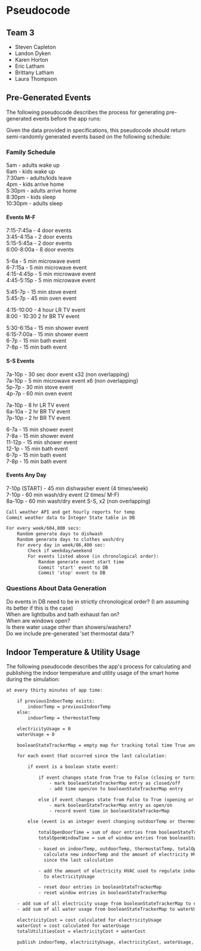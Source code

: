 # Pseudocode

## Team 3

- Steven Capleton
- Landon Dyken
- Karen Horton
- Eric Latham
- Brittany Latham
- Laura Thompson

## Pre-Generated Events

The following pseudocode describes the process for generating pre-generated events before the app runs:

Given the data provided in specifications, this pseudocode should return semi-randomly generated events based on the following schedule:

### Family Schedule

5am - adults wake up  
6am - kids wake up  
7:30am - adults/kids leave  
4pm - kids arrive home  
5:30pm - adults arrive home  
8:30pm - kids sleep  
10:30pm - adults sleep

#### Events M-F

7:15-7:45a - 4 door events  
3:45-4:15a - 2 door events  
5:15-5:45a - 2 door events  
6:00-8:00a - 8 door events

5-6a - 5 min microwave event  
6-7:15a - 5 min microwave event  
4:15-4:45p - 5 min microwave event  
4:45-5:15p - 5 min microwave event

5:45-7p - 15 min stove event  
5:45-7p - 45 min oven event

4:15-10:00 - 4 hour LR TV event  
8:00 - 10:30 2 hr BR TV event

5:30-6:15a - 15 min shower event  
6:15-7:00a - 15 min shower event  
6-7p - 15 min bath event  
7-8p - 15 min bath event

#### S-S Events

7a-10p - 30 sec door event x32 (non overlapping)  
7a-10p - 5 min microwave event x6 (non overlapping)  
5p-7p - 30 min stove event  
4p-7p - 60 min oven event

7a-10p - 8 hr LR TV event  
6a-10a - 2 hr BR TV event  
7p-10p - 2 hr BR TV event

6-7a - 15 min shower event  
7-8a - 15 min shower event  
11-12p - 15 min shower event  
12-1p - 15 min bath event  
6-7p - 15 min bath event  
7-8p - 15 min bath event

#### Events Any Day

7-10p (START) - 45 min dishwasher event (4 times/week)  
7-10p - 60 min wash/dry event (2 times/ M-F)  
8a-10p - 60 min wash/dry event S-S, x2 (non overlapping)

```txt
Call weather API and get hourly reports for temp
Commit weather data to Integer State table in DB

For every week/604,800 secs:
    Random generate days to dishwash
    Random generate days to clothes wash/dry
    For every day in week/86,400 sec:
        Check if weekday/weekend
        For events listed above (in chronological order):
            Random generate event start time
            Commit 'start' event to DB
            Commit 'stop' event to DB
```

### Questions About Data Generation

Do events in DB need to be in strictly chronological order? (I am assuming its better if this is the case)  
When are lightbulbs and bath exhaust fan on?  
When are windows open?  
Is there water usage other than showers/washers?  
Do we include pre-generated 'set thermostat data'?

## Indoor Temperature & Utility Usage

The following pseudocode describes the app's process for calculating and publishing the indoor temperature and utility usage of the smart home during the simulation:

```txt
at every thirty minutes of app time:

    if previousIndoorTemp exists:
        indoorTemp = previousIndoorTemp
    else:
        indoorTemp = thermostatTemp

    electricityUsage = 0
    waterUsage = 0

    booleanStateTrackerMap = empty map for tracking total time True and utility usage for boolean state keys

    for each event that occurred since the last calculation:

        if event is a boolean state event:

            if event changes state from True to False (closing or turning off):
                - mark booleanStateTrackerMap entry as closed/off
                - add time open/on to booleanStateTrackerMap entry

            else if event changes state from False to True (opening or turning on):
                - mark booleanStateTrackerMap entry as open/on
                - record event time in booleanStateTrackerMap

        else (event is an integer event changing outdoorTemp or thermostatTemp):

            totalOpenDoorTime = sum of door entries from booleanStateTrackerMap
            totalOpenWindowTime = sum of window entries from booleanStateTrackerMap

            - based on indoorTemp, outdoorTemp, thermostatTemp, totalOpenDoorTime, and totalOpenWindowTime,
              calculate new indoorTemp and the amount of electricity HVAC used to regulate indoorTemp
              since the last calculation

            - add the amount of electricity HVAC used to regulate indoorTemp since the last calculation
              to electricityUsage

            - reset door entries in booleanStateTrackerMap
            - reset window entries in booleanStateTrackerMap

    - add sum of all electricity usage from booleanStateTrackerMap to electricityUsage
    - add sum of all water usage from booleanStateTrackerMap to waterUsage

    electricityCost = cost calculated for electricityUsage
    waterCost = cost calculated for waterUsage
    totalUtilitiesCost = electricityCost + waterCost

    publish indoorTemp, electricityUsage, electricityCost, waterUsage, waterCost, and totalUtilitiesCost
```
